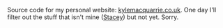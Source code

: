 Source code for my personal website: [kylemacquarrie.co.uk](http://kylemacquarrie.co.uk/).
One day I'll filter out the stuff that isn't mine ([Stacey](http://staceyapp.com/)) but not yet.
Sorry.